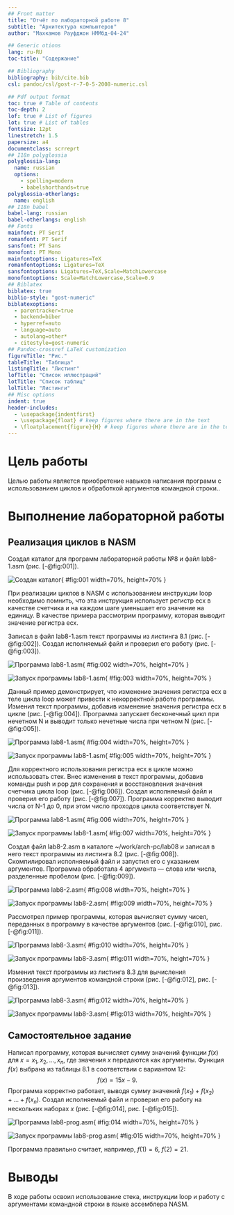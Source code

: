 ```yaml
---
## Front matter
title: "Отчёт по лабораторной работе 8"
subtitle: "Архитектура компьютеров"
author: "Махкамов Рауфджон НММбд-04-24"

## Generic otions
lang: ru-RU
toc-title: "Содержание"

## Bibliography
bibliography: bib/cite.bib
csl: pandoc/csl/gost-r-7-0-5-2008-numeric.csl

## Pdf output format
toc: true # Table of contents
toc-depth: 2
lof: true # List of figures
lot: true # List of tables
fontsize: 12pt
linestretch: 1.5
papersize: a4
documentclass: scrreprt
## I18n polyglossia
polyglossia-lang:
  name: russian
  options:
	- spelling=modern
	- babelshorthands=true
polyglossia-otherlangs:
  name: english
## I18n babel
babel-lang: russian
babel-otherlangs: english
## Fonts
mainfont: PT Serif
romanfont: PT Serif
sansfont: PT Sans
monofont: PT Mono
mainfontoptions: Ligatures=TeX
romanfontoptions: Ligatures=TeX
sansfontoptions: Ligatures=TeX,Scale=MatchLowercase
monofontoptions: Scale=MatchLowercase,Scale=0.9
## Biblatex
biblatex: true
biblio-style: "gost-numeric"
biblatexoptions:
  - parentracker=true
  - backend=biber
  - hyperref=auto
  - language=auto
  - autolang=other*
  - citestyle=gost-numeric
## Pandoc-crossref LaTeX customization
figureTitle: "Рис."
tableTitle: "Таблица"
listingTitle: "Листинг"
lofTitle: "Список иллюстраций"
lotTitle: "Список таблиц"
lolTitle: "Листинги"
## Misc options
indent: true
header-includes:
  - \usepackage{indentfirst}
  - \usepackage{float} # keep figures where there are in the text
  - \floatplacement{figure}{H} # keep figures where there are in the text
---
```


# Цель работы

Целью работы является приобретение навыков написания программ с использованием циклов и обработкой аргументов командной строки..

# Выполнение лабораторной работы

## Реализация циклов в NASM

Создал каталог для программ лабораторной работы №8 и файл lab8-1.asm (рис. [-@fig:001]).

![Создан каталог](image/01.png){ #fig:001 width=70%, height=70% }

При реализации циклов в NASM с использованием инструкции loop необходимо помнить, что эта инструкция использует регистр ecx в качестве счетчика и на каждом шаге уменьшает его значение на единицу. В качестве примера рассмотрим программу, которая выводит значение регистра ecx.

Записал в файл lab8-1.asm текст программы из листинга 8.1 (рис. [-@fig:002]). Создал исполняемый файл и проверил его работу (рис. [-@fig:003]).

![Программа lab8-1.asm](image/02.png){ #fig:002 width=70%, height=70% }

![Запуск программы lab8-1.asm](image/03.png){ #fig:003 width=70%, height=70% }

Данный пример демонстрирует, что изменение значения регистра ecx в теле цикла loop может привести к некорректной работе программы. Изменил текст программы, добавив изменение значения регистра ecx в цикле (рис. [-@fig:004]). Программа запускает бесконечный цикл при нечетном N и выводит только нечетные числа при четном N (рис. [-@fig:005]).

![Программа lab8-1.asm](image/04.png){ #fig:004 width=70%, height=70% }

![Запуск программы lab8-1.asm](image/05.png){ #fig:005 width=70%, height=70% }

Для корректного использования регистра ecx в цикле можно использовать стек. Внес изменения в текст программы, добавив команды push и pop для сохранения и восстановления значения счетчика цикла loop (рис. [-@fig:006]). Создал исполняемый файл и проверил его работу (рис. [-@fig:007]). Программа корректно выводит числа от N-1 до 0, при этом число проходов цикла соответствует N.

![Программа lab8-1.asm](image/06.png){ #fig:006 width=70%, height=70% }

![Запуск программы lab8-1.asm](image/07.png){ #fig:007 width=70%, height=70% }

Создал файл lab8-2.asm в каталоге ~/work/arch-pc/lab08 и записал в него текст программы из листинга 8.2 (рис. [-@fig:008]). Скомпилировал исполняемый файл и запустил его с указанием аргументов. Программа обработала 4 аргумента — слова или числа, разделенные пробелом (рис. [-@fig:009]).

![Программа lab8-2.asm](image/08.png){ #fig:008 width=70%, height=70% }

![Запуск программы lab8-2.asm](image/09.png){ #fig:009 width=70%, height=70% }

Рассмотрел пример программы, которая вычисляет сумму чисел, переданных в программу в качестве аргументов (рис. [-@fig:010], рис. [-@fig:011]).

![Программа lab8-3.asm](image/10.png){ #fig:010 width=70%, height=70% }

![Запуск программы lab8-3.asm](image/11.png){ #fig:011 width=70%, height=70% }

Изменил текст программы из листинга 8.3 для вычисления произведения аргументов командной строки (рис. [-@fig:012], рис. [-@fig:013]).

![Программа lab8-3.asm](image/12.png){ #fig:012 width=70%, height=70% }

![Запуск программы lab8-3.asm](image/13.png){ #fig:013 width=70%, height=70% }

## Самостоятельное задание

Написал программу, которая вычисляет сумму значений функции $f(x)$ для $x = x_1, x_2, ..., x_n$, где значения $x$ передаются как аргументы. Функция $f(x)$ выбрана из таблицы 8.1 
в соответствии с вариантом 12: $$f(x) = 15x - 9.$$ Программа корректно работает, выводя сумму значений $f(x_1) + f(x_2) + ... + f(x_n)$. Создал исполняемый файл и проверил его работу на нескольких наборах $x$ (рис. [-@fig:014], рис. [-@fig:015]).

![Программа lab8-prog.asm](image/14.png){ #fig:014 width=70%, height=70% }

![Запуск программы lab8-prog.asm](image/15.png){ #fig:015 width=70%, height=70% }

Программа правильно считает, например, $f(1) = 6$, $f(2) = 21$.

# Выводы

В ходе работы освоил использование стека, инструкции loop и работу с аргументами командной строки в языке ассемблера NASM.
